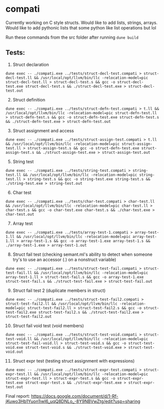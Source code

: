 # compati

Currently working on C style structs. Would like to add lists, strings, arrays. Would like to add pythonic lists that some python like list operations but lol 

Run these commands from the src folder after running ```dune build```

## Tests: 
1. Struct declaration
```
dune exec -- ./compati.exe ../tests/struct-decl-test.compati > struct-decl-test.ll && /usr/local/opt/llvm/bin/llc -relocation-model=pic struct-decl-test.ll > struct-decl-test.s && gcc -o struct-decl-test.exe struct-decl-test.s && ./struct-decl-test.exe > struct-decl-test.out
```

2. Struct definition
```
dune exec -- ./compati.exe ../tests/struct-defn-test.compati > t.ll && /usr/local/opt/llvm/bin/llc -relocation-model=pic struct-defn-test.ll > struct-defn-test.s && gcc -o struct-defn-test.exe struct-defn-test.s && ./struct-defn-test.exe > struct-defn-test.out
```

3. Struct assignment and access
```
dune exec -- ./compati.exe ../tests/struct-assign-test.compati > t.ll && /usr/local/opt/llvm/bin/llc -relocation-model=pic struct-assign-test.ll > struct-assign-test.s && gcc -o struct-defn-test.exe struct-assign-test.s && ./struct-assign-test.exe > struct-assign-test.out
```
5. String test
```
dune exec -- ./compati.exe ../tests/string-test.compati > string-test.ll && /usr/local/opt/llvm/bin/llc -relocation-model=pic string-test.ll > string-test.s && gcc -o string-test.exe string-test.s && ./string-test.exe > string-test.out
```

6. Char test 
```
dune exec -- ./compati.exe ../tests/char-test.compati > char-test.ll && /usr/local/opt/llvm/bin/llc -relocation-model=pic char-test.ll > char-test.s && gcc -o char-test.exe char-test.s && ./char-test.exe > char-test.out
 ```

7. Array test
 ```
dune exec -- ./compati.exe ../tests/array-test-1.compati > array-test-1.ll && /usr/local/opt/llvm/bin/llc -relocation-model=pic array-test-1.ll > array-test-1.s && gcc -o array-test-1.exe array-test-1.s && ./array-test-1.exe > array-test-1.out
 ```
8. Struct fail test (checking semant.ml's ability to detect when someone try's to use an accessor (.) on a nonstruct variable)
```
dune exec -- ./compati.exe ../tests/struct-test-fail.compati > struct-test-fail.ll && /usr/local/opt/llvm/bin/llc -relocation-model=pic array-test-1.ll > struct-test-fail.s && gcc -o array-test-1.exe struct-test-fail.s && ./struct-test-fail.exe > struct-test-fail.out
```
9. Struct fail test 2  (duplicate members in struct)
```
dune exec -- ./compati.exe ../tests/struct-test-fail2.compati > struct-test-fail2.ll && /usr/local/opt/llvm/bin/llc -relocation-model=pic struct-test-fail2.ll > struct-test-fail2.s && gcc -o struct-test-fail2.exe struct-test-fail2.s && ./struct-test-fail2.exe > struct-test-fail2.out
```

10. Struct fail void test (void members)
```
dune exec -- ./compati.exe ../tests/struct-test-void.compati > struct-test-void.ll && /usr/local/opt/llvm/bin/llc -relocation-model=pic struct-test-fail-void.ll > struct-test-void.s && gcc -o struct-test-void.exe struct-test-void.s && ./struct-test-void.exe > struct-test-void.out
```

11. Struct expr test (testing struct assignment with expressions)
```
dune exec -- ./compati.exe ../tests/struct-expr-test.compati > struct-expr-test.ll && /usr/local/opt/llvm/bin/llc -relocation-model=pic struct-expr-test.ll > struct-expr-test.s && gcc -o struct-expr-test.exe struct-expr-test.s && ./struct-expr-test.exe > struct-expr-test.out
```
Final report: https://docs.google.com/document/d/1-Rf-jKuwo3Hb1Yuon1iwI6_uqQ8DNLo_-8Y9NBVwZtg/edit?usp=sharing
